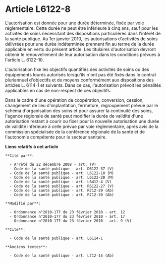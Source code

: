 # Article L6122-8

L'autorisation est donnée pour une durée déterminée, fixée par voie réglementaire. Cette durée ne peut être inférieure à cinq
ans, sauf pour les activités de soins nécessitant des dispositions particulières dans l'intérêt de la santé publique. Au 1er
janvier 2010, les autorisations d'activités de soins délivrées pour une durée indéterminée prennent fin au terme de la durée
applicable en vertu du présent article. Les titulaires d'autorisation devront obtenir le renouvellement de leur autorisation
dans les conditions prévues à l'article L. 6122-10.

L'autorisation fixe les objectifs quantifiés des activités de soins ou des équipements lourds autorisés lorsqu'ils n'ont pas
été fixés dans le contrat pluriannuel d'objectifs et de moyens conformément aux dispositions des articles L. 6114-1 et
suivants. Dans ce cas, l'autorisation prévoit les pénalités applicables en cas de non-respect de ces objectifs. 

Dans le cadre d'une opération de coopération, conversion, cession, changement de lieu d'implantation, fermeture, regroupement
prévue par le schéma d'organisation des soins et pour assurer la continuité des soins, l'agence régionale de santé peut
modifier la durée de validité d'une autorisation restant à courir ou fixer pour la nouvelle autorisation une durée de
validité inférieure à celle prévue par voie réglementaire, après avis de la commission spécialisée de la conférence régionale
de la santé et de l'autonomie compétente pour le secteur sanitaire.

**Liens relatifs à cet article**

	**Cité par**:

	  - Arrêté du 22 décembre 2008 - art. (V)
	  - Code de la santé publique - art. D6122-37 (V)
	  - Code de la santé publique - art. L6122-10 (M)
	  - Code de la santé publique - art. L6122-20 (M)
	  - Code de la santé publique - art. L6412-4 (V)
	  - Code de la santé publique - art. R6122-27 (V)
	  - Code de la santé publique - art. R712-29 (Ab)
	  - Code de la santé publique - art. R712-39 (Ab)

	**Modifié par**:

	  - Ordonnance n°2010-177 du 23 février 2010 - art. 12
	  - Ordonnance n°2010-177 du 23 février 2010 - art. 17
	  - Ordonnance n°2010-177 du 23 février 2010 - art. 9 (V)

	**Cite**:

	  - Code de la santé publique - art. L6114-1

	**Anciens textes**:

	  - Code de la santé publique - art. L712-14 (Ab)
